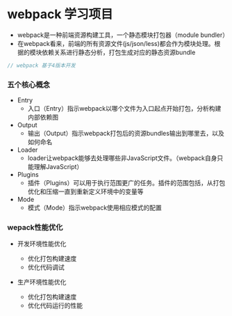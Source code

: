 # webpack 学习项目
  - webpack是一种前端资源构建工具，一个静态模块打包器（module bundler）
  - 在webpack看来，前端的所有资源文件(js/json/less)都会作为模块处理。根据的模块依赖关系进行静态分析，打包生成对应的静态资源bundle
```js
// webpack 基于4版本开发
```
### 五个核心概念
  - Entry
    - 入口（Entry）指示webpack以哪个文件为入口起点开始打包，分析构建内部依赖图
  - Output
    - 输出（Output）指示webpack打包后的资源bundles输出到哪里去，以及如何命名
  - Loader
    - loader让webpack能够去处理哪些非JavaScript文件。（webpack自身只能理解JavaScript）
  - Plugins
    - 插件（Plugins）可以用于执行范围更广的任务。插件的范围包括，从打包优化和压缩一直到重新定义环境中的变量等
  - Mode
    - 模式（Mode）指示webpack使用相应模式的配置
  
### wepack性能优化
  - 开发环境性能优化
    - 优化打包构建速度
    - 优化代码调试

  - 生产环境性能优化
    - 优化打包构建速度
    - 优化代码运行的性能
    